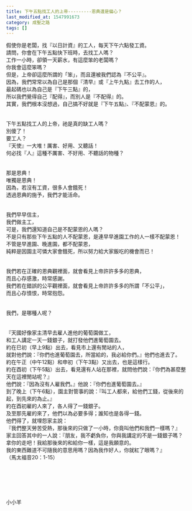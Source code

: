 ```yaml
---
title: 下午五點找工人的上帝---------恩典還是偏心？
last_modified_at: 1547991673
category: 成聖之路
tags: []
---
```


<p>假使你是老闆，找『以日計資』的工人，每天下午六點發工資。<br/>請問，你會在下午五點快下班時，去找工人嗎？<br/><!--more-->工作一小時，卻領一天薪水，有這麼笨的老闆嗎？<br/>你我會這麼笨嗎？<br/>但是，上帝卻這麼所謂的「笨」，而且還被我們認為『不公平』。<br/>因為，我們常常以為自己是那個『清早』或『上午九點』去工作的人，<br/>最起碼也以為自己是『下午三點』的，<br/>所以我們覺得自己『配得』，而別人是『不配得』的。<br/>其實，我們根本沒想過，自己搞不好就是『下午五點』、『不配蒙恩』的。<br/><br/><br/>下午五點找工人的上帝，祂是真的缺工人嗎？<br/>別傻了！<br/>要工人？<br/>『天使』一大堆！厲害、好用、又聽話！<br/>何必找『人』這種不厲害、不好用、不聽話的物種？<br/><br/><br/>那是恩典！<br/>唯獨是恩典！<br/>因為，若沒有工資，很多人會餓死！<br/>透過恩典的施予，我們才能活命。<br/><br/><br/>我們早早信主，<br/>我們做主工，<br/>可是，我們還知道自己是不配蒙恩的人嗎？<br/>不是只有那些下午五點的人不配蒙恩，是連早早進園工作的人一樣不配蒙恩！<br/>不管是早進園、晚進園，都不配蒙恩，<br/>純粹是因園主可憐大家會餓死，所以努力給大家飯吃的機會而已！<br/><br/><br/>我們若在正確的恩典觀裡面，就會看見上帝許許多多的恩典，<br/>而且心存感激，時常感謝。<br/>我們若在錯誤的公平觀裡面，就會看見上帝許許多多的所謂「不公平」，<br/>而且心存憤恨，時常抱怨。<br/><br/><br/>我們，是哪種人呢？<br/><br/><br/>『天國好像家主清早去雇人進他的葡萄園做工，<br/>和工人講定一天一錢銀子，就打發他們進葡萄園去。<br/>約在巳初（早上9點）出去，看見市上還有閒站的人，<br/>就對他們說：『你們也進葡萄園去，所當給的，我必給你們。』他們也進去了。<br/>約在午正（中午12點）和申初（下午3點）又出去，也是這樣行。<br/>約在酉初（下午5點）出去，看見還有人站在那裡，就問他們說：『你們為甚麼整天在這裡閒站呢？』<br/>他們說：『因為沒有人雇我們。』他說：『你們也進葡萄園去。』<br/>到了晚上（下午6點），園主對管事的說：『叫工人都來，給他們工錢，從後來的起，到先來的為止。』<br/>約在酉初雇的人來了，各人得了一錢銀子。<br/>及至那先雇的來了，他們以為必要多得；誰知也是各得一錢。<br/>他們得了，就埋怨家主說：<br/>『我們整天勞苦受熱，那後來的只做了一小時，你竟叫他們和我們一樣嗎？』<br/>家主回答其中的一人說：『朋友，我不虧負你，你與我講定的不是一錢銀子嗎？<br/>拿你的走吧！我給那後來的和給你一樣，這是我願意的。<br/>我的東西難道不可隨我的意思用嗎？因為我作好人，你就紅了眼嗎？』<br/>（馬太福音20：1-15）<br/><br/><br/><br/><br/><br/><br/>小小羊<br/><br/><br/><br/><br/></p>